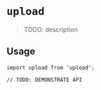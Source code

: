 # `upload`

> TODO: description

## Usage

```
import upload from 'upload';

// TODO: DEMONSTRATE API
```
